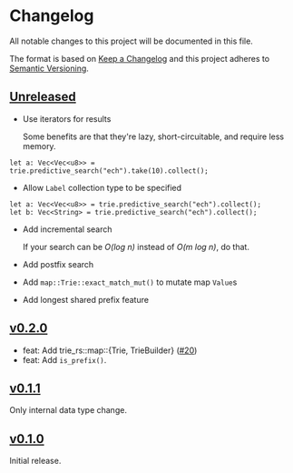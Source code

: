 # Changelog
All notable changes to this project will be documented in this file.

The format is based on [Keep a Changelog](http://keepachangelog.com/en/1.0.0/)
and this project adheres to [Semantic Versioning](http://semver.org/spec/v2.0.0.html).

## [Unreleased]
- Use iterators for results

  Some benefits are that they're lazy, short-circuitable, and require less
  memory.

```
let a: Vec<Vec<u8>> = trie.predictive_search("ech").take(10).collect();
```

- Allow `Label` collection type to be specified

```
let a: Vec<Vec<u8>> = trie.predictive_search("ech").collect();
let b: Vec<String> = trie.predictive_search("ech").collect();
```

- Add incremental search
  
  If your search can be _O(log n)_ instead of _O(m log n)_, do that.

- Add postfix search
- Add `map::Trie::exact_match_mut()` to mutate map `Value`s
- Add longest shared prefix feature

## [v0.2.0]

- feat: Add trie_rs::map::{Trie, TrieBuilder} ([#20](https://github.com/laysakura/trie-rs/pull/20))
- feat: Add `is_prefix()`.

## [v0.1.1]
Only internal data type change.

## [v0.1.0]
Initial release.

[Unreleased]: https://github.com/laysakura/trie-rs/compare/v0.2.0...HEAD
[v0.2.0]: <https://github.com/laysakura/trie-rs/compare/v0.1.1...v0.2.0>
[v0.1.1]: https://github.com/laysakura/trie-rs/compare/v0.1.0...v0.1.1
[v0.1.0]: https://github.com/laysakura/trie-rs/compare/699e53d...v0.1.0

